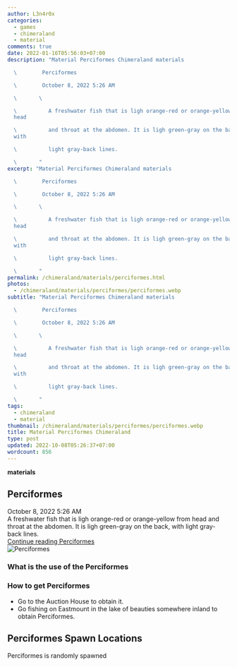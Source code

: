 ```yaml
---
author: L3n4r0x
categories:
  - games
  - chimeraland
  - material
comments: true
date: 2022-01-16T05:56:03+07:00
description: "Material Perciformes Chimeraland materials

  \        Perciformes

  \        October 8, 2022 5:26 AM

  \       \ 

  \          A freshwater fish that is ligh orange-red or orange-yellow from
  head

  \          and throat at the abdomen. It is ligh green-gray on the back,
  with

  \          light gray-back lines.

  \       "
excerpt: "Material Perciformes Chimeraland materials

  \        Perciformes

  \        October 8, 2022 5:26 AM

  \       \ 

  \          A freshwater fish that is ligh orange-red or orange-yellow from
  head

  \          and throat at the abdomen. It is ligh green-gray on the back,
  with

  \          light gray-back lines.

  \       "
permalink: /chimeraland/materials/perciformes.html
photos:
  - /chimeraland/materials/perciformes/perciformes.webp
subtitle: "Material Perciformes Chimeraland materials

  \        Perciformes

  \        October 8, 2022 5:26 AM

  \       \ 

  \          A freshwater fish that is ligh orange-red or orange-yellow from
  head

  \          and throat at the abdomen. It is ligh green-gray on the back,
  with

  \          light gray-back lines.

  \       "
tags:
  - chimeraland
  - material
thumbnail: /chimeraland/materials/perciformes/perciformes.webp
title: Material Perciformes Chimeraland
type: post
updated: 2022-10-08T05:26:37+07:00
wordcount: 856
---
```


<link
  rel="stylesheet"
  href="https://rawcdn.githack.com/dimaslanjaka/Web-Manajemen/870a349/css/bootstrap-5-3-0-alpha3-wrapper.css"
/>
<section id="bootstrap-wrapper">
  <div data-bs-theme="dark">
    <div
      class="row g-0 border rounded overflow-hidden flex-md-row mb-4 shadow-sm position-relative bg-dark text-light"
    >
      <div class="col p-4 d-flex flex-column position-static">
        <strong class="d-inline-block mb-2 text-success">materials</strong>
        <h2 class="mb-0">Perciformes</h2>
        <div class="mb-1 text-muted">October 8, 2022 5:26 AM</div>
        <div class="mb-2 border p-1">
          A freshwater fish that is ligh orange-red or orange-yellow from head
          and throat at the abdomen. It is ligh green-gray on the back, with
          light gray-back lines.
        </div>
        <a
          href="/chimeraland/materials/perciformes.html"
          class="stretched-link d-none text-primary"
          >Continue reading Perciformes</a
        >
      </div>
      <div class="col-auto d-none d-md-block d-lg-block">
        <img
          src="https://www.webmanajemen.com/chimeraland/materials/perciformes/perciformes.webp"
          alt="Perciformes"
        />
      </div>
    </div>
    <div class="row">
      <div class="col-lg-6 col-12 mb-2">
        <div class="card">
          <div class="card-body">
            <h3 class="card-title">What is the use of the Perciformes</h3>
            <div class="card-text"><ul></ul></div>
          </div>
        </div>
      </div>
      <div class="col-lg-6 col-12 mb-2">
        <div class="card">
          <div class="card-body">
            <h3 class="card-title">How to get Perciformes</h3>
            <div class="card-text">
              <ul>
                <li>Go to the Auction House to obtain it.</li>
                <li>
                  Go fishing on Eastmount in the lake of beauties somewhere
                  inland to obtain Perciformes.
                </li>
              </ul>
            </div>
          </div>
        </div>
      </div>
      <div class="col-12 mb-2">
        <h2>Perciformes Spawn Locations</h2>
        <p>Perciformes is randomly spawned</p>
      </div>
    </div>
  </div>
</section>